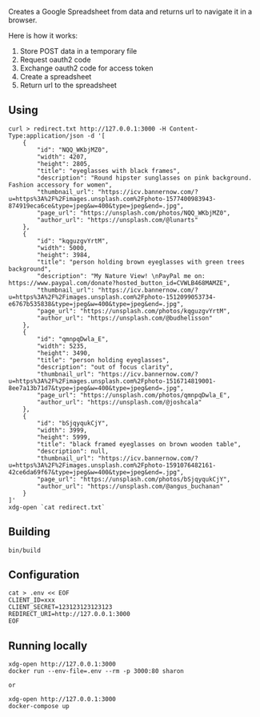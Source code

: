 Creates a Google Spreadsheet from data and returns url to
navigate it in a browser.

Here is how it works:

1. Store POST data in a temporary file
2. Request oauth2 code
3. Exchange oauth2 code for access token
4. Create a spreadsheet
5. Return url to the spreadsheet

## Using

    curl > redirect.txt http://127.0.0.1:3000 -H Content-Type:application/json -d '[
        {
            "id": "NQQ_WKbjMZ0",
            "width": 4207,
            "height": 2805,
            "title": "eyeglasses with black frames",
            "description": "Round hipster sunglasses on pink background. Fashion accessory for women",
            "thumbnail_url": "https://icv.bannernow.com/?u=https%3A%2F%2Fimages.unsplash.com%2Fphoto-1577400983943-874919eca6ce&type=jpeg&w=400&type=jpeg&end=.jpg",
            "page_url": "https://unsplash.com/photos/NQQ_WKbjMZ0",
            "author_url": "https://unsplash.com/@lunarts"
        },
        {
            "id": "kqguzgvYrtM",
            "width": 5000,
            "height": 3984,
            "title": "person holding brown eyeglasses with green trees background",
            "description": "My Nature View! \nPayPal me on: https://www.paypal.com/donate?hosted_button_id=CVWLB468MAMZE",
            "thumbnail_url": "https://icv.bannernow.com/?u=https%3A%2F%2Fimages.unsplash.com%2Fphoto-1512099053734-e6767b535838&type=jpeg&w=400&type=jpeg&end=.jpg",
            "page_url": "https://unsplash.com/photos/kqguzgvYrtM",
            "author_url": "https://unsplash.com/@budhelisson"
        },
        {
            "id": "qmnpqDwla_E",
            "width": 5235,
            "height": 3490,
            "title": "person holding eyeglasses",
            "description": "out of focus clarity",
            "thumbnail_url": "https://icv.bannernow.com/?u=https%3A%2F%2Fimages.unsplash.com%2Fphoto-1516714819001-8ee7a13b71d7&type=jpeg&w=400&type=jpeg&end=.jpg",
            "page_url": "https://unsplash.com/photos/qmnpqDwla_E",
            "author_url": "https://unsplash.com/@joshcala"
        },
        {
            "id": "bSjqyqukCjY",
            "width": 3999,
            "height": 5999,
            "title": "black framed eyeglasses on brown wooden table",
            "description": null,
            "thumbnail_url": "https://icv.bannernow.com/?u=https%3A%2F%2Fimages.unsplash.com%2Fphoto-1591076482161-42ce6da69f67&type=jpeg&w=400&type=jpeg&end=.jpg",
            "page_url": "https://unsplash.com/photos/bSjqyqukCjY",
            "author_url": "https://unsplash.com/@angus_buchanan"
        }
    ]'
    xdg-open `cat redirect.txt`

## Building

    bin/build

## Configuration

    cat > .env << EOF
    CLIENT_ID=xxx
    CLIENT_SECRET=123123123123123
    REDIRECT_URI=http://127.0.0.1:3000
    EOF

## Running locally

    xdg-open http://127.0.0.1:3000
    docker run --env-file=.env --rm -p 3000:80 sharon

    or

    xdg-open http://127.0.0.1:3000
    docker-compose up

